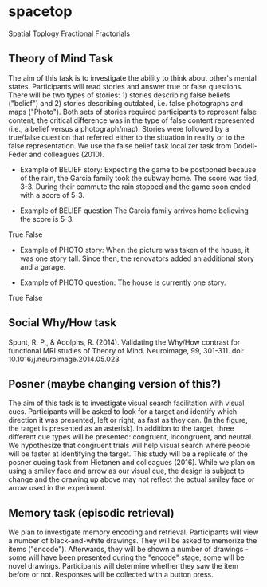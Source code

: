 # spacetop
Spatial Toplogy Fractional Fractorials


## Theory of Mind Task
The aim of this task is to investigate the ability to think about other's mental states. Participants will read stories and answer true or false questions. There will be two types of stories:  1) stories describing false beliefs ("belief") and 2) stories describing outdated, i.e. false photographs and maps ("Photo"). Both sets of stories required participants to represent false content; the critical difference was in the type of false content represented (i.e., a belief versus a photograph/map). Stories were followed by a true/false question that referred either to the situation in reality or to the false representation. We use the false belief task localizer task from Dodell-Feder and colleagues (2010).

* Example of BELIEF story:
Expecting the game to be postponed because
of the rain, the Garcia family took the
subway home. The score was tied, 3-3.
During their commute the rain stopped and
the game soon ended with a score of 5-3.

* Example of BELIEF question
The Garcia family arrives home
believing the score is 5-3.

True                        False

* Example of PHOTO story:
When the picture was taken of the house,
it was one story tall. Since then, the
renovators added an additional story and
a garage.

* Example of PHOTO question:
The house is currently one story.

True                        False

## Social Why/How task
Spunt, R. P., & Adolphs, R. (2014). Validating the Why/How contrast for functional MRI studies of Theory of Mind. Neuroimage, 99, 301-311. doi: 10.1016/j.neuroimage.2014.05.023

## Posner (maybe changing version of this?)
The aim of this task is to investigate visual search facilitation with visual cues. Participants will be asked to look for a target and identify which direction it was presented, left or right, as fast as they can. (In the figure, the target is presented as an asterisk). In addition to the target, three different cue types will be presented: congruent, incongruent, and neutral. We hypothesize that congruent trials will help visual search where people will be faster at identifying the target. This study will be a replicate of the posner cueing task from Hietanen and colleagues (2016). While we plan on using a smiley face and arrow as our visual cue, the design is subject to change and the drawing up above may not reflect the actual smiley face or arrow used in the experiment.

## Memory task (episodic retrieval)
We plan to investigate memory encoding and retrieval. Participants will view a number of black-and-white drawings. They will be asked to memorize the items ("encode"). Afterwards, they will be shown a number of drawings - some will have been presented during the "encode" stage, some will be novel drawings. Participants will determine whether they saw the item before or not. Responses will be collected with a button press.
